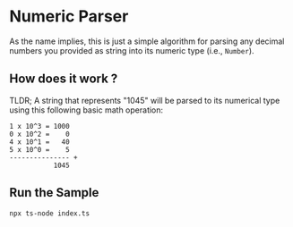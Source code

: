 # Numeric Parser

As the name implies, this is just a simple algorithm for parsing any decimal numbers you provided as string into its numeric type (i.e., `Number`).

## How does it work ?

TLDR; A string that represents "1045" will be parsed to its numerical type using this following basic math operation:

```
1 x 10^3 = 1000
0 x 10^2 =    0
4 x 10^1 =   40
5 x 10^0 =    5
--------------- +
           1045
```

## Run the Sample

`npx ts-node index.ts`
